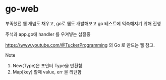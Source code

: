 # go-web

부족했던 웹 개념도 채우고, go로 웹도 개발해보고 go 테스트에 익숙해지기 위해 진행

주석과 app.go에 handler 를 우겨넣는 삽질중

https://www.youtube.com/@TuckerProgramming 의 Go 로 만드는 웹 참고.

Note
1. New(Type)은 포인터 Type을 반환함
2. Map[key] 할때 value, err 을 리턴함